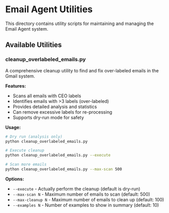 # Email Agent Utilities

This directory contains utility scripts for maintaining and managing the Email Agent system.

## Available Utilities

### cleanup_overlabeled_emails.py
A comprehensive cleanup utility to find and fix over-labeled emails in the Gmail system.

**Features:**
- Scans all emails with CEO labels
- Identifies emails with >3 labels (over-labeled)
- Provides detailed analysis and statistics
- Can remove excessive labels for re-processing
- Supports dry-run mode for safety

**Usage:**
```bash
# Dry run (analysis only)
python cleanup_overlabeled_emails.py

# Execute cleanup
python cleanup_overlabeled_emails.py --execute

# Scan more emails
python cleanup_overlabeled_emails.py --max-scan 500
```

**Options:**
- `--execute` - Actually perform the cleanup (default is dry-run)
- `--max-scan N` - Maximum number of emails to scan (default: 500)
- `--max-cleanup N` - Maximum number of emails to clean up (default: 100)
- `--examples N` - Number of examples to show in summary (default: 10)